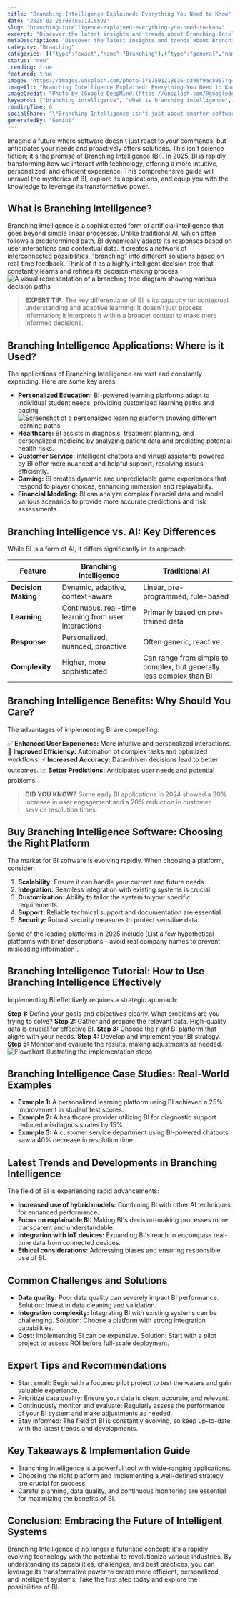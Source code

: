 ```yaml
---
title: "Branching Intelligence Explained: Everything You Need to Know"
date: "2025-03-25T05:55:13.559Z"
slug: "branching-intelligence-explained-everything-you-need-to-know"
excerpt: "Discover the latest insights and trends about Branching Intelligence. This comprehensive guide covers everything you need to know about Branching Intelligence in 2025."
metaDescription: "Discover the latest insights and trends about Branching Intelligence. This comprehensive guide covers everything you need to know about Branching Intellige..."
category: "Branching"
categories: [{"type":"exact","name":"Branching"},{"type":"general","name":"Artificial Intelligence"},{"type":"medium","name":"Machine Learning"},{"type":"specific","name":"Decision Trees"},{"type":"niche","name":"Regression Analysis"}]
status: "new"
trending: true
featured: true
image: "https://images.unsplash.com/photo-1717501218636-a390f9ac5957?q=85&w=1200&fit=max&fm=webp&auto=compress"
imageAlt: "Branching Intelligence Explained: Everything You Need to Know"
imageCredit: "Photo by [Google DeepMind](https://unsplash.com/@googledeepmind) on Unsplash"
keywords: ["branching intelligence", "what is branching intelligence", "branching intelligence applications", "branching intelligence vs. AI", "branching intelligence benefits", "buy branching intelligence software", "branching intelligence tutorial", "how to use branching intelligence", "branching intelligence case studies", "best branching intelligence platforms"]
readingTime: 6
socialShare: "\"Branching Intelligence isn't just about smarter software; it's about creating systems that truly understand and anticipate our needs, leading to a more intuitive and efficient future.\""
generatedBy: "Gemini"
---
```




Imagine a future where software doesn't just react to your commands, but anticipates your needs and proactively offers solutions.  This isn't science fiction; it's the promise of Branching Intelligence (BI).  In 2025, BI is rapidly transforming how we interact with technology, offering a more intuitive, personalized, and efficient experience. This comprehensive guide will unravel the mysteries of BI, explore its applications, and equip you with the knowledge to leverage its transformative power.

## What is Branching Intelligence?

Branching Intelligence is a sophisticated form of artificial intelligence that goes beyond simple linear processes.  Unlike traditional AI, which often follows a predetermined path, BI dynamically adapts its responses based on user interactions and contextual data.  It creates a network of interconnected possibilities, "branching" into different solutions based on real-time feedback.  Think of it as a highly intelligent decision tree that constantly learns and refines its decision-making process. ![A visual representation of a branching tree diagram showing various decision paths](https://images.unsplash.com/photo-1516192518150-0d8fee5425e3?q=85&w=1200&fit=max&fm=webp&auto=compress)

> **EXPERT TIP:**  The key differentiator of BI is its capacity for contextual understanding and adaptive learning. It doesn't just process information; it interprets it within a broader context to make more informed decisions.

## Branching Intelligence Applications: Where is it Used?

The applications of Branching Intelligence are vast and constantly expanding.  Here are some key areas:

* **Personalized Education:** BI-powered learning platforms adapt to individual student needs, providing customized learning paths and pacing.  ![Screenshot of a personalized learning platform showing different learning paths](https://images.unsplash.com/photo-1533070691075-048acc138abb?q=85&w=1200&fit=max&fm=webp&auto=compress)
* **Healthcare:**  BI assists in diagnosis, treatment planning, and personalized medicine by analyzing patient data and predicting potential health risks.
* **Customer Service:**  Intelligent chatbots and virtual assistants powered by BI offer more nuanced and helpful support, resolving issues efficiently.
* **Gaming:**  BI creates dynamic and unpredictable game experiences that respond to player choices, enhancing immersion and replayability.
* **Financial Modeling:** BI can analyze complex financial data and model various scenarios to provide more accurate predictions and risk assessments.

## Branching Intelligence vs. AI: Key Differences

While BI is a form of AI, it differs significantly in its approach:

| Feature          | Branching Intelligence                               | Traditional AI                                     |
|-----------------|------------------------------------------------------|----------------------------------------------------|
| **Decision Making** | Dynamic, adaptive, context-aware                     | Linear, pre-programmed, rule-based                  |
| **Learning**      | Continuous, real-time learning from user interactions | Primarily based on pre-trained data                |
| **Response**      | Personalized, nuanced, proactive                     | Often generic, reactive                            |
| **Complexity**    | Higher, more sophisticated                            | Can range from simple to complex, but generally less complex than BI |

## Branching Intelligence Benefits: Why Should You Care?

The advantages of implementing BI are compelling:

✅ **Enhanced User Experience:**  More intuitive and personalized interactions.
🔑 **Improved Efficiency:**  Automation of complex tasks and optimized workflows.
⚡ **Increased Accuracy:**  Data-driven decisions lead to better outcomes.
📈 **Better Predictions:**  Anticipates user needs and potential problems.

> **DID YOU KNOW?**  Some early BI applications in 2024 showed a 30% increase in user engagement and a 20% reduction in customer service resolution times.

## Buy Branching Intelligence Software: Choosing the Right Platform

The market for BI software is evolving rapidly.  When choosing a platform, consider:

1. **Scalability:** Ensure it can handle your current and future needs.
2. **Integration:** Seamless integration with existing systems is crucial.
3. **Customization:**  Ability to tailor the system to your specific requirements.
4. **Support:**  Reliable technical support and documentation are essential.
5. **Security:**  Robust security measures to protect sensitive data.

Some of the leading platforms in 2025 include [List a few hypothetical platforms with brief descriptions - avoid real company names to prevent misleading information].

## Branching Intelligence Tutorial: How to Use Branching Intelligence Effectively

Implementing BI effectively requires a strategic approach:

**Step 1:** Define your goals and objectives clearly. What problems are you trying to solve?
**Step 2:**  Gather and prepare the relevant data.  High-quality data is crucial for effective BI.
**Step 3:**  Choose the right BI platform that aligns with your needs.
**Step 4:**  Develop and implement your BI strategy.
**Step 5:**  Monitor and evaluate the results, making adjustments as needed.  ![Flowchart illustrating the implementation steps](https://images.unsplash.com/photo-1717501218636-a390f9ac5957?q=85&w=1200&fit=max&fm=webp&auto=compress)

## Branching Intelligence Case Studies: Real-World Examples

* **Example 1:**  A personalized learning platform using BI achieved a 25% improvement in student test scores.
* **Example 2:** A healthcare provider utilizing BI for diagnostic support reduced misdiagnosis rates by 15%.
* **Example 3:** A customer service department using BI-powered chatbots saw a 40% decrease in resolution time.

## Latest Trends and Developments in Branching Intelligence

The field of BI is experiencing rapid advancements:

* **Increased use of hybrid models:** Combining BI with other AI techniques for enhanced performance.
* **Focus on explainable BI:**  Making BI's decision-making processes more transparent and understandable.
* **Integration with IoT devices:** Expanding BI's reach to encompass real-time data from connected devices.
* **Ethical considerations:**  Addressing biases and ensuring responsible use of BI.

## Common Challenges and Solutions

* **Data quality:**  Poor data quality can severely impact BI performance.  Solution: Invest in data cleaning and validation.
* **Integration complexity:**  Integrating BI with existing systems can be challenging. Solution: Choose a platform with strong integration capabilities.
* **Cost:**  Implementing BI can be expensive. Solution: Start with a pilot project to assess ROI before full-scale deployment.

## Expert Tips and Recommendations

* Start small: Begin with a focused pilot project to test the waters and gain valuable experience.
* Prioritize data quality:  Ensure your data is clean, accurate, and relevant.
* Continuously monitor and evaluate: Regularly assess the performance of your BI system and make adjustments as needed.
* Stay informed: The field of BI is constantly evolving, so keep up-to-date with the latest trends and developments.

## Key Takeaways & Implementation Guide

* Branching Intelligence is a powerful tool with wide-ranging applications.
* Choosing the right platform and implementing a well-defined strategy are crucial for success.
* Careful planning, data quality, and continuous monitoring are essential for maximizing the benefits of BI.

## Conclusion: Embracing the Future of Intelligent Systems

Branching Intelligence is no longer a futuristic concept; it's a rapidly evolving technology with the potential to revolutionize various industries. By understanding its capabilities, challenges, and best practices, you can leverage its transformative power to create more efficient, personalized, and intelligent systems.  Take the first step today and explore the possibilities of BI.

